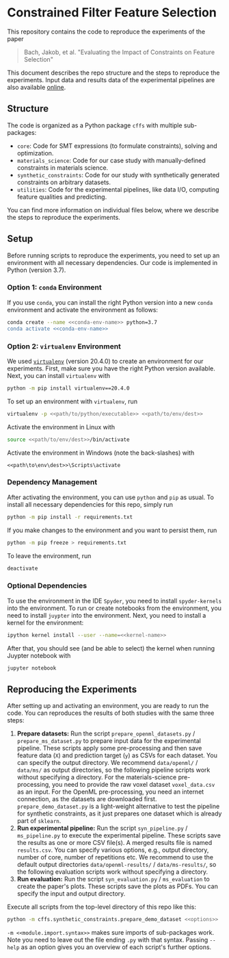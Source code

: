 # Constrained Filter Feature Selection

This repository contains the code to reproduce the experiments of the paper

> Bach, Jakob, et al. "Evaluating the Impact of Constraints on Feature Selection"

This document describes the repo structure and the steps to reproduce the experiments.
Input data and results data of the experimental pipelines are also available [online](https://bwdatadiss.kit.edu/dataset/xxx).

## Structure

The code is organized as a Python package `cffs` with multiple sub-packages:

- `core`: Code for SMT expressions (to formulate constraints), solving and optimization.
- `materials_science`: Code for our case study with manually-defined constraints in materials science.
- `synthetic_constraints`: Code for our study with synthetically generated constraints on arbitrary datasets.
- `utilities`: Code for the experimental pipelines, like data I/O, computing feature qualities and predicting.

You can find more information on individual files below, where we describe the steps to reproduce the experiments.

## Setup

Before running scripts to reproduce the experiments, you need to set up an environment with all necessary dependencies.
Our code is implemented in Python (version 3.7).

### Option 1: `conda` Environment

If you use `conda`, you can install the right Python version into a new `conda` environment
and activate the environment as follows:

```bash
conda create --name <<conda-env-name>> python=3.7
conda activate <<conda-env-name>>
```

### Option 2: `virtualenv` Environment

We used [`virtualenv`](https://virtualenv.pypa.io/) (version 20.4.0) to create an environment for our experiments.
First, make sure you have the right Python version available.
Next, you can install `virtualenv` with

```bash
python -m pip install virtualenv==20.4.0
```

To set up an environment with `virtualenv`, run


```bash
virtualenv -p <<path/to/python/executable>> <<path/to/env/dest>>
```

Activate the environment in Linux with

```bash
source <<path/to/env/dest>>/bin/activate
```

Activate the environment in Windows (note the back-slashes) with

```
<<path\to\env\dest>>\Scripts\activate
```

### Dependency Management

After activating the environment, you can use `python` and `pip` as usual.
To install all necessary dependencies for this repo, simply run

```bash
python -m pip install -r requirements.txt
```

If you make changes to the environment and you want to persist them, run

```bash
python -m pip freeze > requirements.txt
```

To leave the environment, run

```bash
deactivate
```

### Optional Dependencies

To use the environment in the IDE `Spyder`, you need to install `spyder-kernels` into the environment.
To run or create notebooks from the environment, you need to install `juypter` into the environment.
Next, you need to install a kernel for the environment:

```bash
ipython kernel install --user --name=<<kernel-name>>
```

After that, you should see (and be able to select) the kernel when running Juypter notebook with

```bash
jupyter notebook
```

## Reproducing the Experiments

After setting up and activating an environment, you are ready to run the code.
You can reproduces the results of both studies with the same three steps:

1. **Prepare datasets:**
Run the script `prepare_openml_datasets.py` / `prepare_ms_dataset.py` to prepare input data for the experimental pipeline.
These scripts apply some pre-processing and then save feature data (`X`) and prediction target (`y`) as CSVs for each dataset.
You can specify the output directory.
We recommend `data/openml/` / `data/ms/` as output directories, so the following pipeline scripts work without specifying a directory.
For the materials-science pre-processing, you need to provide the raw voxel dataset `voxel_data.csv` as an input.
For the OpenML pre-processing, you need an internet connection, as the datasets are downloaded first.
`prepare_demo_dataset.py` is a light-weight alternative to test the pipeline for synthetic constraints,
as it just prepares one dataset which is already part of `sklearn`.
2. **Run experimental pipeline:**
Run the script `syn_pipeline.py` / `ms_pipeline.py` to execute the experimental pipeline.
These scripts save the results as one or more CSV file(s).
A merged results file is named `results.csv`.
You can specify various options, e.g., output directory, number of core, number of repetitions etc.
We recommend to use the default output directories `data/openml-results/` / `data/ms-results/`,
so the following evaluation scripts work without specifying a directory.
3. **Run evaluation:**
Run the script `syn_evaluation.py` / `ms_evaluation` to create the paper's plots.
These scripts save the plots as PDFs.
You can specify the input and output directory.

Execute all scripts from the top-level directory of this repo like this:

```bash
python -m cffs.synthetic_constraints.prepare_demo_dataset <<options>>
```

`-m <<module.import.syntax>>` makes sure imports of sub-packages work.
Note you need to leave out the file ending `.py` with that syntax.
Passing `--help` as an option gives you an overview of each script's further options.
